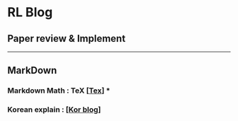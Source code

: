 # RL Blog

## Paper review & Implement


---
## MarkDown

### Markdown Math : TeX [[Tex]] *

### Korean explain : [[Kor blog]]

[Tex]: https://ko.wikipedia.org/wiki/%EC%9C%84%ED%82%A4%EB%B0%B1%EA%B3%BC:TeX_%EB%AC%B8%EB%B2%95#%EC%83%81%ED%95%9C%EA%B3%BC_%ED%95%98%ED%95%9C
[Kor blog]: https://huni0318.github.io/blog/blog-etc/2020-12-21-markdown-tutorial2/
